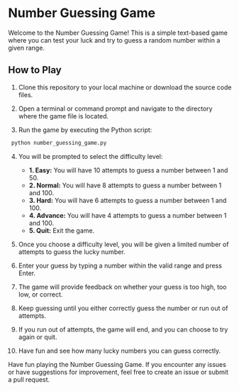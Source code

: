 # Number Guessing Game

Welcome to the Number Guessing Game! This is a simple text-based game where you can test your luck and try to guess a random number within a given range.

## How to Play

1. Clone this repository to your local machine or download the source code files.

2. Open a terminal or command prompt and navigate to the directory where the game file is located.

3. Run the game by executing the Python script:

```bash
 python number_guessing_game.py
```

4. You will be prompted to select the difficulty level:

    - **1. Easy:** You will have 10 attempts to guess a number between 1 and 50.
    - **2. Normal:** You will have 8 attempts to guess a number between 1 and 100.
    - **3. Hard:** You will have 6 attempts to guess a number between 1 and 100.
    - **4. Advance:** You will have 4 attempts to guess a number between 1 and 100.
    - **5. Quit:** Exit the game.

5. Once you choose a difficulty level, you will be given a limited number of attempts to guess the lucky number.

6. Enter your guess by typing a number within the valid range and press Enter.

7. The game will provide feedback on whether your guess is too high, too low, or correct.

8. Keep guessing until you either correctly guess the number or run out of attempts.

9. If you run out of attempts, the game will end, and you can choose to try again or quit.

10. Have fun and see how many lucky numbers you can guess correctly.


Have fun playing the Number Guessing Game. If you encounter any issues or have suggestions for improvement, feel free to create an issue or submit a pull request.
